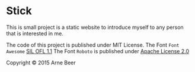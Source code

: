 Stick
==

This is small project is a static website to introduce myself to any person that is interested in me.








The code of this project is published under MIT License.
The Font `Font Awesome` [SIL OFL 1.1](http://scripts.sil.org/cms/scripts/page.php?site_id=nrsi&id=OFL)
The Font `Roboto` is published under [Apache License 2.0](https://www.apache.org/licenses/LICENSE-2.0)

Copyright &copy; 2015 Arne Beer

